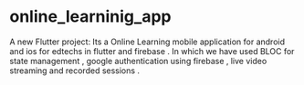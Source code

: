 # online_learninig_app

A new Flutter project: 
Its a Online Learning mobile application for android and ios for edtechs in flutter and firebase . In which we have used BLOC for state management , google authentication using firebase , live video streaming and recorded sessions .
